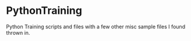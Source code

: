 # PythonTraining
Python Training scripts and files with a few other misc sample files I found thrown in.
